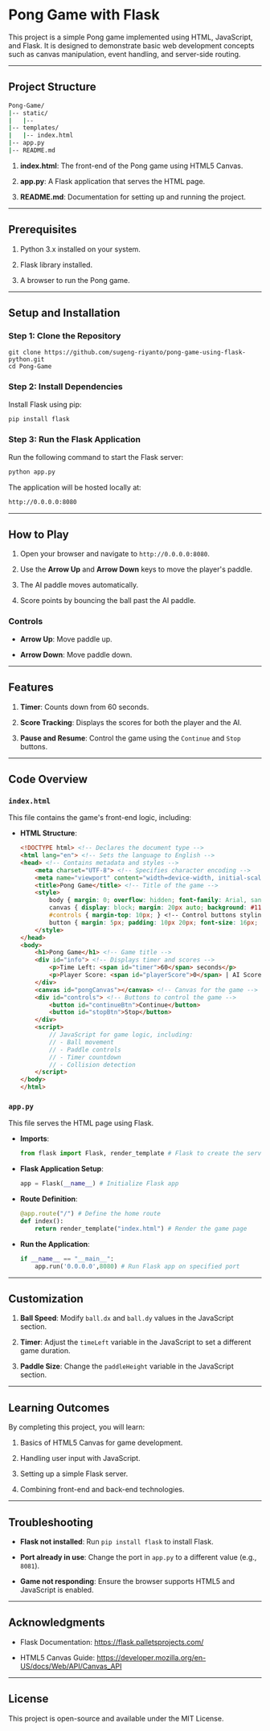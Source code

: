 
# Pong Game with Flask

This project is a simple Pong game implemented using HTML, JavaScript, and Flask. It is designed to demonstrate basic web development concepts such as canvas manipulation, event handling, and server-side routing.

----------

## Project Structure

```bash
Pong-Game/
|-- static/
|   |-- 
|-- templates/
|   |-- index.html
|-- app.py
|-- README.md
```

1.  **index.html**: The front-end of the Pong game using HTML5 Canvas.
    
2.  **app.py**: A Flask application that serves the HTML page.
    
3.  **README.md**: Documentation for setting up and running the project.
    

----------

## Prerequisites

1.  Python 3.x installed on your system.
    
2.  Flask library installed.
    
3.  A browser to run the Pong game.
    

----------

## Setup and Installation

### Step 1: Clone the Repository

```
git clone https://github.com/sugeng-riyanto/pong-game-using-flask-python.git
cd Pong-Game
```

### Step 2: Install Dependencies

Install Flask using pip:

```bash
pip install flask
```

### Step 3: Run the Flask Application

Run the following command to start the Flask server:

```bash
python app.py
```

The application will be hosted locally at:

```bash
http://0.0.0.0:8080
```

----------

## How to Play

1.  Open your browser and navigate to `http://0.0.0.0:8080`.
    
2.  Use the **Arrow Up** and **Arrow Down** keys to move the player's paddle.
    
3.  The AI paddle moves automatically.
    
4.  Score points by bouncing the ball past the AI paddle.
    

### Controls

-   **Arrow Up**: Move paddle up.
    
-   **Arrow Down**: Move paddle down.
    

----------

## Features

1.  **Timer**: Counts down from 60 seconds.
    
2.  **Score Tracking**: Displays the scores for both the player and the AI.
    
3.  **Pause and Resume**: Control the game using the `Continue` and `Stop` buttons.
    

----------

## Code Overview

### `index.html`

This file contains the game's front-end logic, including:

-   **HTML Structure**:
    
    ```html
    <!DOCTYPE html> <!-- Declares the document type -->
    <html lang="en"> <!-- Sets the language to English -->
    <head> <!-- Contains metadata and styles -->
        <meta charset="UTF-8"> <!-- Specifies character encoding -->
        <meta name="viewport" content="width=device-width, initial-scale=1.0"> <!-- Makes the page responsive -->
        <title>Pong Game</title> <!-- Title of the game -->
        <style>
            body { margin: 0; overflow: hidden; font-family: Arial, sans-serif; text-align: center; background-color: #000; color: #fff; } <!-- Body styling -->
            canvas { display: block; margin: 20px auto; background: #111; } <!-- Canvas styling -->
            #controls { margin-top: 10px; } <!-- Control buttons styling -->
            button { margin: 5px; padding: 10px 20px; font-size: 16px; cursor: pointer; } <!-- Button styling -->
        </style>
    </head>
    <body>
        <h1>Pong Game</h1> <!-- Game title -->
        <div id="info"> <!-- Displays timer and scores -->
            <p>Time Left: <span id="timer">60</span> seconds</p>
            <p>Player Score: <span id="playerScore">0</span> | AI Score: <span id="aiScore">0</span></p>
        </div>
        <canvas id="pongCanvas"></canvas> <!-- Canvas for the game -->
        <div id="controls"> <!-- Buttons to control the game -->
            <button id="continueBtn">Continue</button>
            <button id="stopBtn">Stop</button>
        </div>
        <script>
            // JavaScript for game logic, including:
            // - Ball movement
            // - Paddle controls
            // - Timer countdown
            // - Collision detection
        </script>
    </body>
    </html>
    ```
    

### `app.py`

This file serves the HTML page using Flask.

-   **Imports**:
    
    ```python
    from flask import Flask, render_template # Flask to create the server, render_template to serve HTML
    ```
    
-   **Flask Application Setup**:
    
    ```python
    app = Flask(__name__) # Initialize Flask app
    ```
    
-   **Route Definition**:
    
    ```python
    @app.route("/") # Define the home route
    def index():
        return render_template("index.html") # Render the game page
    ```
    
-   **Run the Application**:
    
    ```python
    if __name__ == "__main__":
        app.run('0.0.0.0',8080) # Run Flask app on specified port
    ```
    

----------

## Customization

1.  **Ball Speed**: Modify `ball.dx` and `ball.dy` values in the JavaScript section.
    
2.  **Timer**: Adjust the `timeLeft` variable in the JavaScript to set a different game duration.
    
3.  **Paddle Size**: Change the `paddleHeight` variable in the JavaScript section.
    

----------

## Learning Outcomes

By completing this project, you will learn:

1.  Basics of HTML5 Canvas for game development.
    
2.  Handling user input with JavaScript.
    
3.  Setting up a simple Flask server.
    
4.  Combining front-end and back-end technologies.
    

----------

## Troubleshooting

-   **Flask not installed**: Run `pip install flask` to install Flask.
    
-   **Port already in use**: Change the port in `app.py` to a different value (e.g., `8081`).
    
-   **Game not responding**: Ensure the browser supports HTML5 and JavaScript is enabled.
    

----------

## Acknowledgments

-   Flask Documentation: https://flask.palletsprojects.com/
    
-   HTML5 Canvas Guide: https://developer.mozilla.org/en-US/docs/Web/API/Canvas_API
    

----------

## License

This project is open-source and available under the MIT License.
